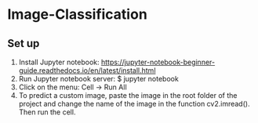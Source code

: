 # Image-Classification

## Set up

1. Install Jupyter notebook: https://jupyter-notebook-beginner-guide.readthedocs.io/en/latest/install.html
2. Run Jupyter notebook server: $ jupyter notebook
3. Click on the menu: Cell -> Run All
4. To predict a custom image, paste the image in the root folder of the project and change the name of the image in the function cv2.imread(). Then run the cell.